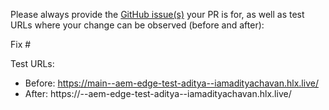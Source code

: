 Please always provide the [GitHub issue(s)](../issues) your PR is for, as well as test URLs where your change can be observed (before and after):

Fix #<gh-issue-id>

Test URLs:
- Before: https://main--aem-edge-test-aditya--iamadityachavan.hlx.live/
- After: https://<branch>--aem-edge-test-aditya--iamadityachavan.hlx.live/

